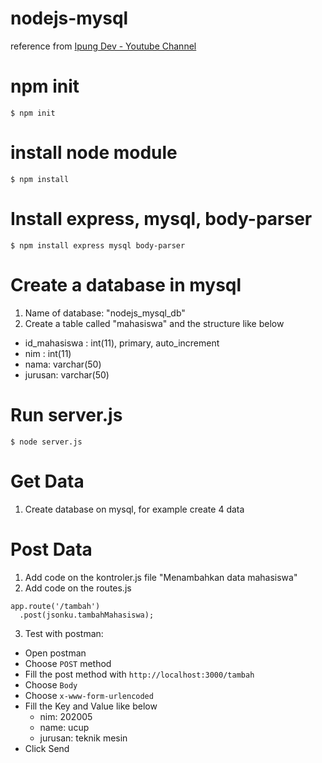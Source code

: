 # nodejs-mysql

reference from [Ipung Dev - Youtube Channel](https://www.youtube.com/watch?v=_t3pUzdaRx4&list=PLH1gH0TmFBBiJuXv9YuzRoM9yuZtUHbhu&index=1)

# npm init

`$ npm init`

# install node module

`$ npm install`

# Install express, mysql, body-parser

`$ npm install express mysql body-parser`

# Create a database in mysql

1. Name of database: "nodejs_mysql_db"
2. Create a table called "mahasiswa" and the structure like below

- id_mahasiswa : int(11), primary, auto_increment
- nim : int(11)
- nama: varchar(50)
- jurusan: varchar(50)

# Run server.js

`$ node server.js`

# Get Data

1. Create database on mysql, for example create 4 data

# Post Data

1. Add code on the kontroler.js file "Menambahkan data mahasiswa"
2. Add code on the routes.js

```
app.route('/tambah')
  .post(jsonku.tambahMahasiswa);
```

3. Test with postman:

- Open postman
- Choose `POST` method
- Fill the post method with `http://localhost:3000/tambah`
- Choose `Body`
- Choose `x-www-form-urlencoded`
- Fill the Key and Value like below
  - nim: 202005
  - name: ucup
  - jurusan: teknik mesin
- Click Send
